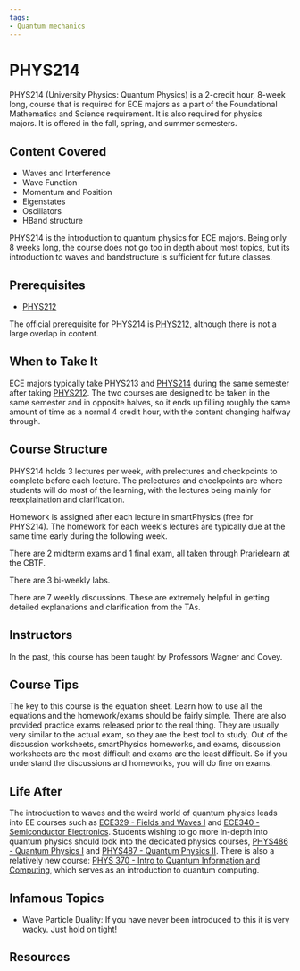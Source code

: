 ```yaml
---
tags:
- Quantum mechanics
---
```

# PHYS214

PHYS214 (University Physics: Quantum Physics) is a 2-credit hour, 8-week long, course that is required for ECE majors as a part of the Foundational Mathematics and Science requirement. It is also required for physics majors. It is offered in the fall, spring, and summer semesters.

## Content Covered

- Waves and Interference
- Wave Function
- Momentum and Position
- Eigenstates
- Oscillators
- HBand structure
  
PHYS214 is the introduction to quantum physics for ECE majors. Being only 8 weeks long, the course does not go too in depth about most topics, but its introduction to waves and bandstructure is sufficient for future classes.

## Prerequisites

- [PHYS212](PHYS212.md)

The official prerequisite for PHYS214 is [PHYS212](PHYS212.md), although there is not a large overlap in content.

## When to Take It

ECE majors typically take PHYS213 and [PHYS214](PHYS214.md) during the same semester after taking [PHYS212](PHYS212.md). The two courses are designed to be taken in the same semester and in opposite halves, so it ends up filling roughly the same amount of time as a normal 4 credit hour, with the content changing halfway through.

## Course Structure

PHYS214 holds 3 lectures per week, with prelectures and checkpoints to complete before each lecture. The prelectures and checkpoints are where students will do most of the learning, with the lectures being mainly for reexplaination and clarification. 

Homework is assigned after each lecture in smartPhysics (free for PHYS214). The homework for each week's lectures are typically due at the same time early during the following week.

There are 2 midterm exams and 1 final exam, all taken through Prarielearn at the CBTF. 

There are 3 bi-weekly labs.

There are 7 weekly discussions. These are extremely helpful in getting detailed explanations and clarification from the TAs. 

## Instructors

In the past, this course has been taught by Professors Wagner and Covey.

## Course Tips

The key to this course is the equation sheet. Learn how to use all the equations and the homework/exams should be fairly simple. There are also provided practice exams released prior to the real thing. They are usually very similar to the actual exam, so they are the best tool to study. Out of the discussion worksheets, smartPhysics homeworks, and exams, discussion worksheets are the most difficult and exams are the least difficult. So if you understand the discussions and homeworks, you will do fine on exams.

## Life After

The introduction to waves and the weird world of quantum physics leads into EE courses such as [ECE329 - Fields and Waves I](../ECE%20Course%20Offerings/ECE329.md) and [ECE340 - Semiconductor Electronics](../ECE%20Course%20Offerings/ECE340.md). Students wishing to go more in-depth into quantum physics should look into the dedicated physics courses, [PHYS486 - Quantum Physics I](PHYS486.md) and [PHYS487 - Quantum Physics II](PHYS487.md). There is also a relatively new course: [PHYS 370 - Intro to Quantum Information and Computing](PHYS370.md), which serves as an introduction to quantum computing.

## Infamous Topics

- Wave Particle Duality: If you have never been introduced to this it is very wacky. Just hold on tight!

## Resources
